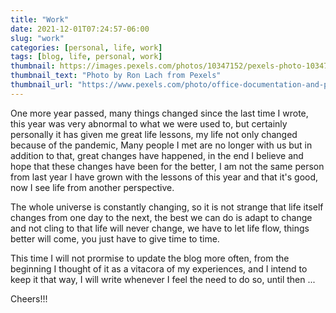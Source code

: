 ```yaml
---
title: "Work"
date: 2021-12-01T07:24:57-06:00
slug: "work"
categories: [personal, life, work]
tags: [blog, life, personal, work]
thumbnail: https://images.pexels.com/photos/10347152/pexels-photo-10347152.jpeg?auto=compress&cs=tinysrgb&dpr=2h=240&w=920
thumbnail_text: "Photo by Ron Lach from Pexels"
thumbnail_url: "https://www.pexels.com/photo/office-documentation-and-papers-laying-on-desks-10347152/"
---
```


One more year passed, many things changed since the last time I wrote, this year was very abnormal to what we were used to, but certainly personally it has given me great life lessons, my life not only changed because of the pandemic, Many people I met are no longer with us but in addition to that, great changes have happened, in the end I believe and hope that these changes have been for the better, I am not the same person from last year I have grown with the lessons of this year and that it's good, now I see life from another perspective.

The whole universe is constantly changing, so it is not strange that life itself changes from one day to the next, the best we can do is adapt to change and not cling to that life will never change, we have to let life flow, things better will come, you just have to give time to time.

This time I will not prormise to update the blog more often, from the beginning I thought of it as a vitacora of my experiences, and I intend to keep it that way, I will write whenever I feel the need to do so, until then ...

Cheers!!!